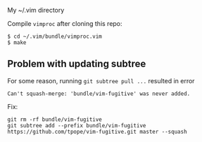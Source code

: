 My ~/.vim directory

Compile `vimproc` after cloning this repo:

```
$ cd ~/.vim/bundle/vimproc.vim
$ make
```

## Problem with updating subtree

For some reason, running `git subtree pull ...` resulted in error

```
Can't squash-merge: 'bundle/vim-fugitive' was never added.
```

Fix:

```
git rm -rf bundle/vim-fugitive
git subtree add --prefix bundle/vim-fugitive https://github.com/tpope/vim-fugitive.git master --squash
```

